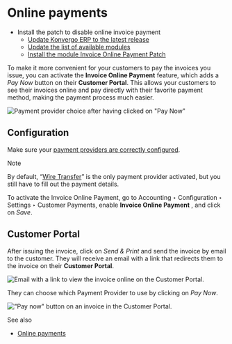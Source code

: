 # Online payments

  * Install the patch to disable online invoice payment
    * [Update Konvergo ERP to the latest release](online/install_portal_patch#update-odoo-to-the-latest-release)
    * [Update the list of available modules](online/install_portal_patch#update-the-list-of-available-modules)
    * [Install the module Invoice Online Payment Patch](online/install_portal_patch#install-the-module-invoice-online-payment-patch)

To make it more convenient for your customers to pay the invoices you issue,
you can activate the **Invoice Online Payment** feature, which adds a _Pay
Now_ button on their **Customer Portal**. This allows your customers to see
their invoices online and pay directly with their favorite payment method,
making the payment process much easier.

![Payment provider choice after having clicked on "Pay
Now"](../../../../_images/online-payment-providers.png)

## Configuration

Make sure your [payment providers are correctly
configured](../../payment_providers).

<div class="alert alert-primary">
<p class="alert-title">
Note</p><p>By default, “<a href="../../payment_providers/wire_transfer">Wire Transfer</a>” is the
only payment provider activated, but you still have to fill out the payment details.</p>
</div>

To activate the Invoice Online Payment, go to Accounting ‣ Configuration ‣
Settings ‣ Customer Payments, enable **Invoice Online Payment** , and click on
_Save_.

## Customer Portal

After issuing the invoice, click on _Send & Print_ and send the invoice by
email to the customer. They will receive an email with a link that redirects
them to the invoice on their **Customer Portal**.

![Email with a link to view the invoice online on the Customer
Portal.](../../../../_images/view-invoice.png)

They can choose which Payment Provider to use by clicking on _Pay Now_.

!["Pay now" button on an invoice in the Customer
Portal.](../../../../_images/pay-now.png) <div class="alert alert-secondary">
<p class="alert-title">
See also</p><ul>
<li><p><a href="../../payment_providers">Online payments</a></p></li>
</ul>
</div>

